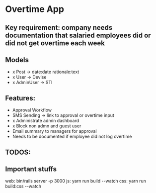 # Overtime App

## Key requirement: company needs documentation that salaried employees did or did not get overtime each week

## Models

- x Post -> date:date rationale:text
- x User -> Devise
- x AdminUser -> STI

## Features:

- Approval Workflow
- SMS Sending -> link to approval or overtime input
- x Administrate admin dashboard
- x Block non admn and guest user
- Email summary to managers for approval
- Needs to be documented if employee did not log overtime

## TODOS:

## Important stuffs

web: bin/rails server -p 3000
js: yarn run build --watch
css: yarn run build:css --watch
